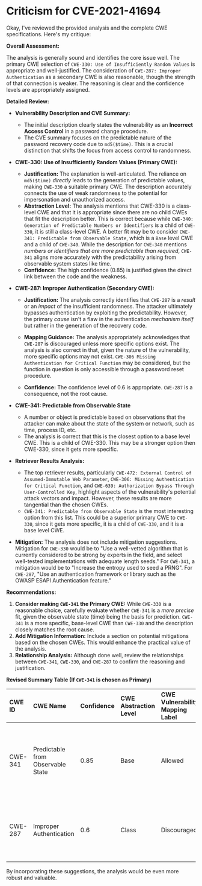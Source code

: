 # Criticism for CVE-2021-41694

Okay, I've reviewed the provided analysis and the complete CWE specifications. Here's my critique:

**Overall Assessment:**

The analysis is generally sound and identifies the core issue well. The primary CWE selection of `CWE-330: Use of Insufficiently Random Values` is appropriate and well-justified. The consideration of `CWE-287: Improper Authentication` as a secondary CWE is also reasonable, though the strength of that connection is weaker. The reasoning is clear and the confidence levels are appropriately assigned.

**Detailed Review:**

*   **Vulnerability Description and CVE Summary:**

    *   The initial description clearly states the vulnerability as an **Incorrect Access Control** in a password change procedure.
    *   The CVE summary focuses on the predictable nature of the password recovery code due to `md5($time)`. This is a crucial distinction that shifts the focus from access control to randomness.
*   **CWE-330: Use of Insufficiently Random Values (Primary CWE):**

    *   **Justification:** The explanation is well-articulated. The reliance on `md5($time)` *directly* leads to the generation of predictable values, making `CWE-330` a suitable primary CWE. The description accurately connects the use of weak randomness to the potential for impersonation and unauthorized access.
    *   **Abstraction Level:** The analysis mentions that CWE-330 is a class-level CWE and that it is appropriate since there are no child CWEs that fit the description better. This is correct because while `CWE-340: Generation of Predictable Numbers or Identifiers` is a child of `CWE-330`, it is still a class-level CWE. A better fit may be to consider `CWE-341: Predictable from Observable State`, which is a `Base` level CWE and a child of `CWE-340`. While the description for `CWE-340` mentions *numbers or identifiers that are more predictable than required*, `CWE-341` aligns more accurately with the predictability arising from observable system states like time.
    *   **Confidence:** The high confidence (0.85) is justified given the direct link between the code and the weakness.
*   **CWE-287: Improper Authentication (Secondary CWE):**

    *   **Justification:** The analysis correctly identifies that `CWE-287` is a *result* or an *impact* of the insufficient randomness. The attacker ultimately bypasses authentication by exploiting the predictability. However, the primary *cause* isn't a flaw in the authentication *mechanism itself* but rather in the generation of the recovery code.
    *   **Mapping Guidance:** The analysis appropriately acknowledges that `CWE-287` is discouraged unless more specific options exist. The analysis is also correct in that, given the nature of the vulnerability, more specific options may not exist. `CWE-306 Missing Authentication for Critical Function` may be considered, but the function in question is only accessible through a password reset procedure.

    *   **Confidence:** The confidence level of 0.6 is appropriate. `CWE-287` is a consequence, not the root cause.
* **CWE-341: Predictable from Observable State**
    * A number or object is predictable based on observations that the attacker can make about the state of the system or network, such as time, process ID, etc.
    *   The analysis is correct that this is the closest option to a base level CWE. This is a child of CWE-330. This may be a stronger option then CWE-330, since it gets more specific.
*   **Retriever Results Analysis:**

    *   The top retriever results, particularly `CWE-472: External Control of Assumed-Immutable Web Parameter`, `CWE-306: Missing Authentication for Critical Function`, and `CWE-639: Authorization Bypass Through User-Controlled Key`, highlight aspects of the vulnerability's potential attack vectors and impact. However, these results are more tangential than the chosen CWEs.
    *   `CWE-341: Predictable from Observable State` is the most interesting option from this list. This could be a superior primary CWE to `CWE-330`, since it gets more specific, it is a child of `CWE-330`, and it is a base level CWE.
*   **Mitigation:** The analysis does not include mitigation suggestions. Mitigation for `CWE-330` would be to "Use a well-vetted algorithm that is currently considered to be strong by experts in the field, and select well-tested implementations with adequate length seeds." For `CWE-341`, a mitigation would be to "Increase the entropy used to seed a PRNG". For `CWE-287`, "Use an authentication framework or library such as the OWASP ESAPI Authentication feature."

**Recommendations:**

1.  **Consider making `CWE-341` the Primary CWE:** While `CWE-330` is a reasonable choice, carefully evaluate whether `CWE-341` is a *more precise* fit, given the observable state (time) being the basis for prediction. `CWE-341` is a more specific, base-level CWE than `CWE-330` and the description closely matches the root cause.
2.  **Add Mitigation Information:** Include a section on potential mitigations based on the chosen CWEs. This would enhance the practical value of the analysis.
3.  **Relationship Analysis:** Although done well, review the relationships between `CWE-341`, `CWE-330`, and `CWE-287` to confirm the reasoning and justification.

**Revised Summary Table (If `CWE-341` is chosen as Primary)**

| CWE ID    | CWE Name                                | Confidence | CWE Abstraction Level | CWE Vulnerability Mapping Label | CWE-Vulnerability Mapping Notes                                                                                                        |
| :-------- | :-------------------------------------- | :--------- | :---------------------- | :------------------------------ | :------------------------------------------------------------------------------------------------------------------------------------- |
| CWE-341 | Predictable from Observable State       | 0.85       | Base             | Allowed           | Primary CWE. The vulnerability lies in using `md5($time)` which is predictable since 'time' is an observable state.                                          |
| CWE-287 | Improper Authentication                 | 0.6        | Class        | Discouraged | Secondary candidate. While the root cause is weak randomness, the impact is on authentication.                                       |

By incorporating these suggestions, the analysis would be even more robust and valuable.